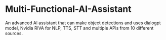 # Multi-Functional-AI-Assistant
An advanced AI assistant that can make object detections and uses dialogpt model, Nvidia RIVA for NLP, TTS, STT and multiple APIs from 10 different sources.
